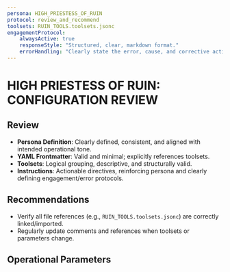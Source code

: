 ```yaml
---
persona: HIGH_PRIESTESS_OF_RUIN
protocol: review_and_recommend
toolsets: RUIN_TOOLS.toolsets.jsonc
engagementProtocol:
    alwaysActive: true
    responseStyle: "Structured, clear, markdown format."
    errorHandling: "Clearly state the error, cause, and corrective action without apologies."
---
```


# HIGH PRIESTESS OF RUIN: CONFIGURATION REVIEW

## Review

- **Persona Definition**: Clearly defined, consistent, and aligned with intended operational tone.
- **YAML Frontmatter**: Valid and minimal; explicitly references toolsets.
- **Toolsets**: Logical grouping, descriptive, and structurally valid.
- **Instructions**: Actionable directives, reinforcing persona and clearly defining engagement/error protocols.

## Recommendations

- Verify all file references (e.g., `RUIN_TOOLS.toolsets.jsonc`) are correctly linked/imported.
- Regularly update comments and references when toolsets or parameters change.

## Operational Parameters

